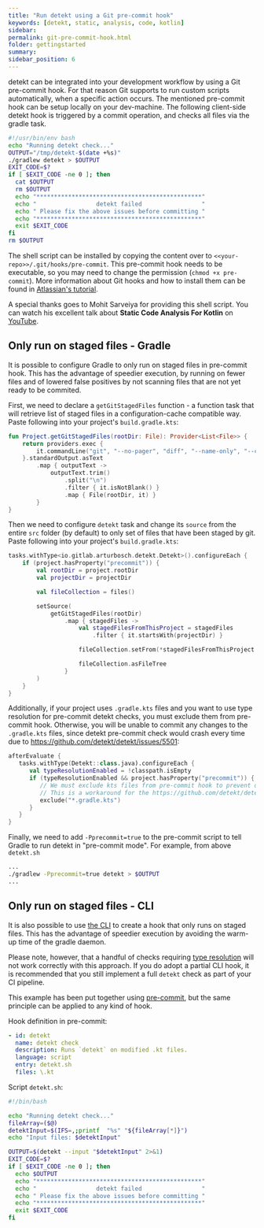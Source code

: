 ```yaml
---
title: "Run detekt using a Git pre-commit hook"
keywords: [detekt, static, analysis, code, kotlin]
sidebar: 
permalink: git-pre-commit-hook.html
folder: gettingstarted
summary:
sidebar_position: 6
---
```


detekt can be integrated into your development workflow by using a Git pre-commit hook.
For that reason Git supports to run custom scripts automatically, when a specific action occurs.
The mentioned pre-commit hook can be setup locally on your dev-machine.
The following client-side detekt hook is triggered by a commit operation, and checks all files via the gradle task.

```bash
#!/usr/bin/env bash
echo "Running detekt check..."
OUTPUT="/tmp/detekt-$(date +%s)"
./gradlew detekt > $OUTPUT
EXIT_CODE=$?
if [ $EXIT_CODE -ne 0 ]; then
  cat $OUTPUT
  rm $OUTPUT
  echo "***********************************************"
  echo "                 detekt failed                 "
  echo " Please fix the above issues before committing "
  echo "***********************************************"
  exit $EXIT_CODE
fi
rm $OUTPUT
```

The shell script can be installed by copying the content over to `<<your-repo>>/.git/hooks/pre-commit`.
This pre-commit hook needs to be executable, so you may need to change the permission (`chmod +x pre-commit`).
More information about Git hooks and how to install them can be found in 
[Atlassian's tutorial](https://www.atlassian.com/git/tutorials/git-hooks).

A special thanks goes to Mohit Sarveiya for providing this shell script.
You can watch his excellent talk about **Static Code Analysis For Kotlin** on 
[YouTube](https://www.youtube.com/watch?v=LT6m5_LO2DQ).

## Only run on staged files - Gradle

It is possible to configure Gradle to only run on staged files in pre-commit hook. 
This has the advantage of speedier execution, by running on fewer files and 
of lowered false positives by not scanning files that are not yet ready to be commited. 

First, we need to declare a `getGitStagedFiles` function - a function task that will retrieve list of staged files
in a configuration-cache compatible way. Paste following into your project's `build.gradle.kts`:

```kotlin
fun Project.getGitStagedFiles(rootDir: File): Provider<List<File>> {
    return providers.exec {
        it.commandLine("git", "--no-pager", "diff", "--name-only", "--cached")
    }.standardOutput.asText
        .map { outputText ->
            outputText.trim()
                .split("\n")
                .filter { it.isNotBlank() }
                .map { File(rootDir, it) }
        }
}
```

Then we need to configure `detekt` task and change its `source` from the entire `src` folder (by default) to only set of
files that have been staged by git. Paste following into your project's `build.gradle.kts`:

```kotlin
tasks.withType<io.gitlab.arturbosch.detekt.Detekt>().configureEach {
    if (project.hasProperty("precommit")) {
        val rootDir = project.rootDir
        val projectDir = projectDir

        val fileCollection = files()

        setSource(
            getGitStagedFiles(rootDir)
                .map { stagedFiles ->
                    val stagedFilesFromThisProject = stagedFiles
                        .filter { it.startsWith(projectDir) }

                    fileCollection.setFrom(*stagedFilesFromThisProject.toTypedArray())

                    fileCollection.asFileTree
                }
        )
    }
}
```

Additionally, if your project uses `.gradle.kts` files and you want to use type resolution for pre-commit detekt checks,
you must exclude them from pre-commit hook. Otherwise, you will be unable to commit any changes to the
`.gradle.kts` files, since detekt pre-commit check would crash every time due to https://github.com/detekt/detekt/issues/5501:
 
```kotlin
afterEvaluate {
   tasks.withType(Detekt::class.java).configureEach {
      val typeResolutionEnabled = !classpath.isEmpty 
      if (typeResolutionEnabled && project.hasProperty("precommit")) {
         // We must exclude kts files from pre-commit hook to prevent detekt from crashing
         // This is a workaround for the https://github.com/detekt/detekt/issues/5501
         exclude("*.gradle.kts")
      }
   }
}
```

Finally, we need to add `-Pprecommit=true` to the pre-commit script to tell Gradle to run detekt in "pre-commit mode".
For example, from above `detekt.sh` 

```bash
...
./gradlew -Pprecommit=true detekt > $OUTPUT
...
```

## Only run on staged files - CLI

It is also possible to use [the CLI](/docs/gettingstarted/cli) to create a hook that only runs on staged files. This has the advantage of speedier execution by avoiding the warm-up time of the gradle daemon.

Please note, however, that a handful of checks requiring [type resolution](/docs/gettingstarted/type-resolution) will not work correctly with this approach. If you do adopt a partial CLI hook, it is recommended that you still implement a full `detekt` check as part of your CI pipeline.

This example has been put together using [pre-commit](https://pre-commit.com/), but the same principle can be applied to any kind of hook. 

Hook definition in pre-commit:

```yml
- id: detekt
  name: detekt check
  description: Runs `detekt` on modified .kt files.
  language: script
  entry: detekt.sh
  files: \.kt
```

Script `detekt.sh`:

```bash
#!/bin/bash

echo "Running detekt check..."
fileArray=($@)
detektInput=$(IFS=,;printf  "%s" "${fileArray[*]}")
echo "Input files: $detektInput"

OUTPUT=$(detekt --input "$detektInput" 2>&1)
EXIT_CODE=$?
if [ $EXIT_CODE -ne 0 ]; then
  echo $OUTPUT
  echo "***********************************************"
  echo "                 detekt failed                 "
  echo " Please fix the above issues before committing "
  echo "***********************************************"
  exit $EXIT_CODE
fi
```
